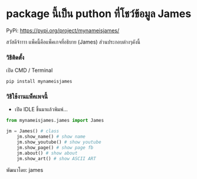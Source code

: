 # package นี้เป็น puthon ที่โชว์ข้อมูล James

PyPi: https://pypi.org/project/mynameisjames/

สวัสดีจ้าาาา แพ็คนี้คือแพ็คเกจที่อธิบาย (James) ส่วนประกอบต่างๆดังนี้

### วิธีติดตั้ง

เปิด CMD / Terminal

```python
pip install mynameisjames
```

### วิธีใช้งานแพ็คเพจนี้

- เปิด IDLE ขึ้นมาแล้วพิมพ์...

```python
from mynameisjames.james import James

jm = James() # class
    jm.show_name() # show name
    jm.show_youtube() # show youtube
    jm.show_page() # show page fb
    jm.about() # show about
    jm.show_art() # show ASCII ART
```

พัฒนาโดย: james

